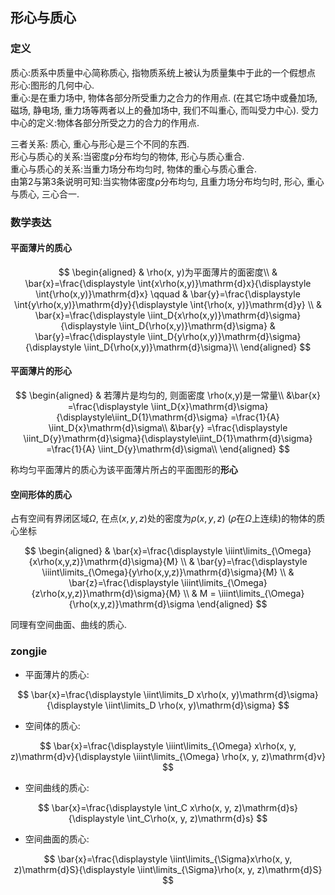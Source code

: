 ## 形心与质心

### 定义

质心:质系中质量中心简称质心, 指物质系统上被认为质量集中于此的一个假想点 <BR>
形心:图形的几何中心. <BR>
重心:是在重力场中, 物体各部分所受重力之合力的作用点. (在其它场中或叠加场, 磁场, 静电场, 重力场等两者以上的叠加场中, 我们不叫重心, 而叫受力中心). 受力中心的定义:物体各部分所受之力的合力的作用点. <BR>

三者关系:
质心, 重心与形心是三个不同的东西. <BR>
形心与质心的关系:当密度ρ分布均匀的物体, 形心与质心重合. <BR>
重心与质心的关系:当重力场分布均匀时, 物体的重心与质心重合. <BR>
由第2与第3条说明可知:当实物体密度ρ分布均匀, 且重力场分布均匀时, 形心, 重心与质心, 三心合一. <BR>

### 数学表达

#### 平面薄片的质心

$$
\begin{aligned}
	& \rho(x, y)为平面薄片的面密度\\
	& \bar{x}=\frac{\displaystyle \int{x\rho(x,y)}\mathrm{d}x}{\displaystyle \int{\rho(x,y)}\mathrm{d}x} \qquad
	& \bar{y}=\frac{\displaystyle \int{y\rho(x,y)}\mathrm{d}y}{\displaystyle \int{\rho(x, y)}\mathrm{d}y} \\
	& \bar{x}=\frac{\displaystyle \iint_D{x\rho(x,y)}\mathrm{d}\sigma}{\displaystyle \iint_D{\rho(x,y)}\mathrm{d}\sigma}
	& \bar{y}=\frac{\displaystyle \iint_D{y\rho(x,y)}\mathrm{d}\sigma}{\displaystyle \iint_D{\rho(x,y)}\mathrm{d}\sigma}\\
\end{aligned}
$$

#### 平面薄片的形心

$$
\begin{aligned}
	& 若薄片是均匀的, 则面密度 \rho(x,y)是一常量\\
	&\bar{x}
	=\frac{\displaystyle \iint_D{x}\mathrm{d}\sigma}{\displaystyle\iint_D{1}\mathrm{d}\sigma}
	=\frac{1}{A} \iint_D{x}\mathrm{d}\sigma\\
	&\bar{y}
	=\frac{\displaystyle \iint_D{y}\mathrm{d}\sigma}{\displaystyle\iint_D{1}\mathrm{d}\sigma}
	=\frac{1}{A} \iint_D{y}\mathrm{d}\sigma\\
\end{aligned}
$$

称均匀平面薄片的质心为该平面薄片所占的平面图形的**形心**

#### 空间形体的质心

占有空间有界闭区域$\Omega$, 在点$(x,y,z)$处的密度为$\rho(x,y,z)$ ($\rho$在$\Omega$上连续)的物体的质心坐标

$$
\begin{aligned}
	& \bar{x}=\frac{\displaystyle \iiint\limits_{\Omega}{x\rho(x,y,z)}\mathrm{d}\sigma}{M} \\
	& \bar{y}=\frac{\displaystyle \iiint\limits_{\Omega}{y\rho(x,y,z)}\mathrm{d}\sigma}{M} \\
	& \bar{z}=\frac{\displaystyle \iiint\limits_{\Omega}{z\rho(x,y,z)}\mathrm{d}\sigma}{M} \\
	& M = \iiint\limits_{\Omega}{\rho(x,y,z)}\mathrm{d}\sigma
\end{aligned}
$$

同理有空间曲面、曲线的质心.

### zongjie

- 平面薄片的质心:

$$
\bar{x}=\frac{\displaystyle \iint\limits_D x\rho(x, y)\mathrm{d}\sigma}{\displaystyle \iint\limits_D \rho(x, y)\mathrm{d}\sigma}
$$

- 空间体的质心:

$$
\bar{x}=\frac{\displaystyle \iiint\limits_{\Omega} x\rho(x, y, z)\mathrm{d}v}{\displaystyle \iiint\limits_{\Omega} \rho(x, y, z)\mathrm{d}v}
$$

- 空间曲线的质心:

$$
\bar{x}=\frac{\displaystyle \int_C x\rho(x, y, z)\mathrm{d}s}{\displaystyle \int_C\rho(x, y, z)\mathrm{d}s}
$$

- 空间曲面的质心:

$$
\bar{x}=\frac{\displaystyle \iint\limits_{\Sigma}x\rho(x, y, z)\mathrm{d}S}{\displaystyle \iint\limits_{\Sigma}\rho(x, y, z)\mathrm{d}S}
$$
